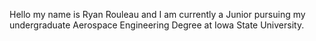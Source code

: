 Hello my name is Ryan Rouleau and I am currently a Junior pursuing my undergraduate Aerospace Engineering Degree at Iowa State University.
